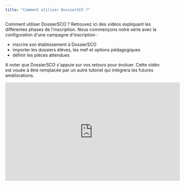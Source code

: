 ```yaml
---
title: "Comment utiliser DossierSCO ?"
---
```


Comment utiliser DossierSCO ? Retrouvez ici des vidéos expliquant les différentes phases de l'inscription.
Nous commençons notre série avec la configuration d'une campagne d'inscription :
- inscrire son établissement à DossierSCO
- importer les dossiers élèves, les mef et options pédagogiques
- définir les pièces attendues

A noter que DossierSCO s'appuie sur vos retours pour évoluer. Cette vidéo est vouée à être remplacée par un autre tutoriel qui intégrera les futures améliorations.

<iframe width="560" height="315" src="https://www.youtube.com/embed/-5gzoK1vLvM" frameborder="0" allow="accelerometer; autoplay; encrypted-media; gyroscope; picture-in-picture" allowfullscreen></iframe>
